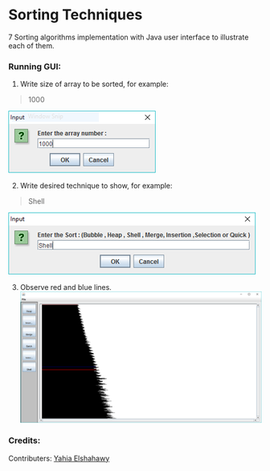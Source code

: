 # Sorting Techniques
7 Sorting algorithms implementation with Java user interface to illustrate each of them.

### Running GUI:
1. Write size of array to be sorted, for example:
> 1000

![1](https://raw.githubusercontent.com/yousefzook/Sorting-Algorithms-with-GUI/master/1.PNG)

2. Write desired technique to show, for example:
> Shell

![2](https://raw.githubusercontent.com/yousefzook/Sorting-Algorithms-with-GUI/master/2.PNG)

3. Observe red and blue lines.
![3](https://raw.githubusercontent.com/yousefzook/Sorting-Algorithms-with-GUI/master/Sample%20run.PNG)

### Credits:
Contributers: [Yahia Elshahawy](https://github.com/yahia-elshahawy)
